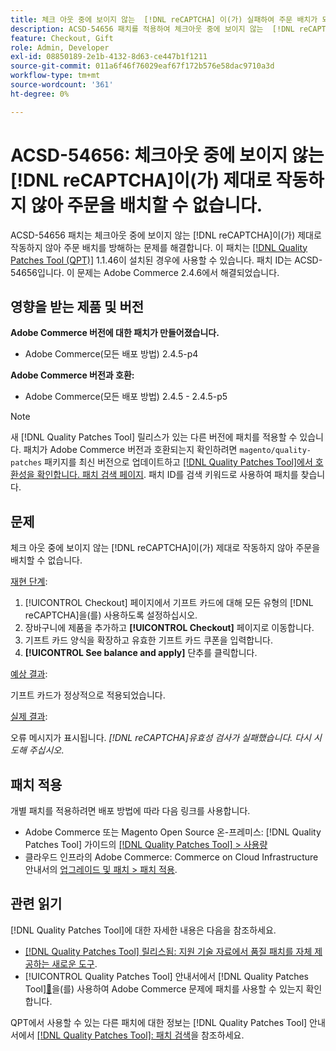 ```yaml
---
title: 체크 아웃 중에 보이지 않는  [!DNL reCAPTCHA] 이(가) 실패하여 주문 배치가 되지 않음
description: ACSD-54656 패치를 적용하여 체크아웃 중에 보이지 않는  [!DNL reCAPTCHA] 이(가) 제대로 작동하지 않아 주문 배치가 되지 않는 Adobe Commerce 문제를 해결합니다.
feature: Checkout, Gift
role: Admin, Developer
exl-id: 08850189-2e1b-4132-8d63-ce447b1f1211
source-git-commit: 011a6f46f76029eaf67f172b576e58dac9710a3d
workflow-type: tm+mt
source-wordcount: '361'
ht-degree: 0%

---
```


# ACSD-54656: 체크아웃 중에 보이지 않는 [!DNL reCAPTCHA]이(가) 제대로 작동하지 않아 주문을 배치할 수 없습니다.

ACSD-54656 패치는 체크아웃 중에 보이지 않는 [!DNL reCAPTCHA]이(가) 제대로 작동하지 않아 주문 배치를 방해하는 문제를 해결합니다. 이 패치는 [[!DNL Quality Patches Tool (QPT)]](https://experienceleague.adobe.com/en/docs/commerce-operations/tools/quality-patches-tool/quality-patches-tool-to-self-serve-quality-patches) 1.1.46이 설치된 경우에 사용할 수 있습니다. 패치 ID는 ACSD-54656입니다. 이 문제는 Adobe Commerce 2.4.6에서 해결되었습니다.

## 영향을 받는 제품 및 버전

**Adobe Commerce 버전에 대한 패치가 만들어졌습니다.**

* Adobe Commerce(모든 배포 방법) 2.4.5-p4

**Adobe Commerce 버전과 호환:**

* Adobe Commerce(모든 배포 방법) 2.4.5 - 2.4.5-p5

>[!NOTE]
>
>새 [!DNL Quality Patches Tool] 릴리스가 있는 다른 버전에 패치를 적용할 수 있습니다. 패치가 Adobe Commerce 버전과 호환되는지 확인하려면 `magento/quality-patches` 패키지를 최신 버전으로 업데이트하고 [[!DNL Quality Patches Tool]에서 호환성을 확인합니다. 패치 검색 페이지](https://experienceleague.adobe.com/tools/commerce-quality-patches/index.html). 패치 ID를 검색 키워드로 사용하여 패치를 찾습니다.

## 문제

체크 아웃 중에 보이지 않는 [!DNL reCAPTCHA]이(가) 제대로 작동하지 않아 주문을 배치할 수 없습니다.

<u>재현 단계</u>:

1. [!UICONTROL Checkout] 페이지에서 기프트 카드에 대해 모든 유형의 [!DNL reCAPTCHA]을(를) 사용하도록 설정하십시오.
1. 장바구니에 제품을 추가하고 **[!UICONTROL Checkout]** 페이지로 이동합니다.
1. 기프트 카드 양식을 확장하고 유효한 기프트 카드 쿠폰을 입력합니다.
1. **[!UICONTROL See balance and apply]** 단추를 클릭합니다.

<u>예상 결과</u>:

기프트 카드가 정상적으로 적용되었습니다.

<u>실제 결과</u>:

오류 메시지가 표시됩니다. *[!DNL reCAPTCHA]유효성 검사가 실패했습니다. 다시 시도해 주십시오*.

## 패치 적용

개별 패치를 적용하려면 배포 방법에 따라 다음 링크를 사용합니다.

* Adobe Commerce 또는 Magento Open Source 온-프레미스: [!DNL Quality Patches Tool] 가이드의 [[!DNL Quality Patches Tool] > 사용량](/help/tools/quality-patches-tool/usage.md)
* 클라우드 인프라의 Adobe Commerce: Commerce on Cloud Infrastructure 안내서의 [업그레이드 및 패치 > 패치 적용](https://experienceleague.adobe.com/docs/commerce-cloud-service/user-guide/develop/upgrade/apply-patches.html).

## 관련 읽기

[!DNL Quality Patches Tool]에 대한 자세한 내용은 다음을 참조하세요.

* [[!DNL Quality Patches Tool] 릴리스됨: 지원 기술 자료에서 품질 패치를 자체 제공하는 새로운 도구](https://experienceleague.adobe.com/en/docs/commerce-operations/tools/quality-patches-tool/quality-patches-tool-to-self-serve-quality-patches).
* [!UICONTROL Quality Patches Tool] 안내서에서  [!DNL Quality Patches Tool][&#128279;](/help/tools/quality-patches-tool/patches-available-in-qpt/check-patch-for-magento-issue-with-magento-quality-patches.md)을(를) 사용하여 Adobe Commerce 문제에 패치를 사용할 수 있는지 확인합니다.


QPT에서 사용할 수 있는 다른 패치에 대한 정보는 [!DNL Quality Patches Tool] 안내서에서 [[!DNL Quality Patches Tool]: 패치 검색](https://experienceleague.adobe.com/tools/commerce-quality-patches/index.html)을 참조하세요.
